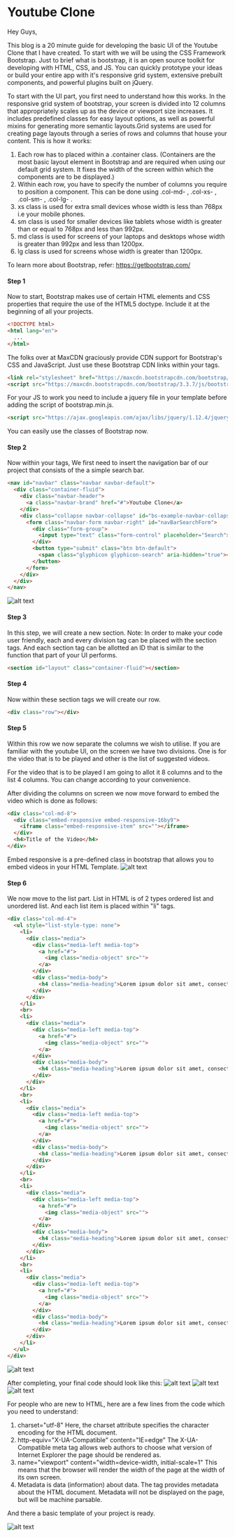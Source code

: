 # Youtube Clone

Hey Guys,

This blog is a 20 minute guide for developing the basic UI of the Youtube Clone that I have created.
To start with we will be using the CSS Framework Bootstrap. Just to brief what is bootstrap, it is an open source toolkit for developing with HTML, CSS, and JS. You can quickly prototype your ideas or build your entire app with it's responsive grid system, extensive prebuilt components, and powerful plugins built on jQuery.

To start with the UI part, you first need to understand how this works. In the responsive grid system of bootstrap, your screen is divided into 12 columns that appropriately scales up as the device or viewport size increases. It includes predefined classes for easy layout options, as well as powerful mixins for generating more semantic layouts.Grid systems are used for creating page layouts through a series of rows and columns that house your content.
This is how it works:

1. Each row has to placed within a .container class. (Containers are the most basic layout element in Bootstrap and are required when using our default grid system. It fixes the width of the screen within which the components are to be displayed.)
2. Within each row, you have to specify the number of columns you require to position a component. This can be done using .col-md- , .col-xs- , .col-sm- , .col-lg- .
3. xs class is used for extra small devices whose width is less than 768px i.e your mobile phones.
4. sm class is used for smaller devices like tablets whose width is greater than or equal to 768px and less than 992px.
5. md class is used for screens of your laptops and desktops whose width is greater than 992px and less than 1200px.
6. lg class is used for screens whose width is greater than 1200px.

To learn more about Bootstrap, refer: https://getbootstrap.com/

#### Step 1
Now to start,
Bootstrap makes use of certain HTML elements and CSS properties that require the use of the HTML5 doctype. Include it at the beginning of all your projects.
```HTML
<!DOCTYPE html>
<html lang="en">
  ...
</html>
```

The folks over at MaxCDN graciously provide CDN support for Bootstrap's CSS and JavaScript. Just use these Bootstrap CDN links within your <head></head> tags.
```HTML
<link rel="stylesheet" href="https://maxcdn.bootstrapcdn.com/bootstrap/3.3.7/css/bootstrap.min.css">
<script src="https://maxcdn.bootstrapcdn.com/bootstrap/3.3.7/js/bootstrap.min.js"></script>
```
For your JS to work you need to include a jquery file in your template before adding the script of bootstrap.min.js.
```HTML
<script src="https://ajax.googleapis.com/ajax/libs/jquery/1.12.4/jquery.min.js"></script>
```
You can easily use the classes of Bootstrap now.

#### Step 2
Now within your <body></body> tags,
We first need to insert the navigation bar of our project that consists of the a simple search bar.
```HTML
<nav id="navbar" class="navbar navbar-default">
  <div class="container-fluid">
    <div class="navbar-header">
      <a class="navbar-brand" href="#">Youtube Clone</a>
    </div>
    <div class="collapse navbar-collapse" id="bs-example-navbar-collapse-1">
      <form class="navbar-form navbar-right" id="navBarSearchForm">
        <div class="form-group">
          <input type="text" class="form-control" placeholder="Search">
        </div>
        <button type="submit" class="btn btn-default">
          <span class="glyphicon glyphicon-search" aria-hidden="true"></span>
        </button>
      </form>
    </div>
  </div>
</nav>
```
![alt text](nav.png)

#### Step 3
In this step, we will create a new section.
Note: In order to make your code user friendly, each and every division tag can be placed with the section tags. And each section tag can be allotted an ID that is similar to the function that part of your UI performs.
```HTML
<section id="layout" class="container-fluid"></section>
```

#### Step 4
Now within these section tags we will create our row.
```HTML
<div class="row"></div>
```

#### Step 5
Within this row we now separate the columns we wish to utilise.
If you are familiar with the youtube UI, on the screen we have two divisions. One is for the video that is to be played and other is the list of suggested videos.

For the video that is to be played I am going to allot it 8 columns and to the list 4 columns. You can change according to your convenience.

After dividing the columns on screen we now move forward to embed the video which is done as follows:
```HTML
<div class="col-md-8">
  <div class="embed-responsive embed-responsive-16by9">
    <iframe class="embed-responsive-item" src=""></iframe>
  </div>
  <h4>Title of the Video</h4>
</div>
```
Embed responsive is a pre-defined class in bootstrap that allows you to embed videos in your HTML Template.
![alt text](video.png)

#### Step 6
We now move to the list part. List in HTML is of 2 types ordered list and unordered list.
And each list item is placed within "li" tags.
```HTML
<div class="col-md-4">
  <ul style="list-style-type: none">
    <li>
      <div class="media">
        <div class="media-left media-top">
          <a href="#">
            <img class="media-object" src="">
          </a>
        </div>
        <div class="media-body">
          <h4 class="media-heading">Lorem ipsum dolor sit amet, consectetur adipisicing elit</h4>
        </div>
      </div>
    </li>
    <br>
    <li>
      <div class="media">
        <div class="media-left media-top">
          <a href="#">
            <img class="media-object" src="">
          </a>
        </div>
        <div class="media-body">
          <h4 class="media-heading">Lorem ipsum dolor sit amet, consectetur adipisicing elit</h4>
        </div>
      </div>
    </li>
    <br>
    <li>
      <div class="media">
        <div class="media-left media-top">
          <a href="#">
            <img class="media-object" src="">
          </a>
        </div>
        <div class="media-body">
          <h4 class="media-heading">Lorem ipsum dolor sit amet, consectetur adipisicing elit</h4>
        </div>
      </div>
    </li>
    <br>
    <li>
      <div class="media">
        <div class="media-left media-top">
          <a href="#">
            <img class="media-object" src="">
          </a>
        </div>
        <div class="media-body">
          <h4 class="media-heading">Lorem ipsum dolor sit amet, consectetur adipisicing elit</h4>
        </div>
      </div>
    </li>
    <br>
    <li>
      <div class="media">
        <div class="media-left media-top">
          <a href="#">
            <img class="media-object" src="">
          </a>
        </div>
        <div class="media-body">
          <h4 class="media-heading">Lorem ipsum dolor sit amet, consectetur adipisicing elit</h4>
        </div>
      </div>
    </li>
  </ul>
</div>
```
![alt text](list.png)

After completing, your final code should look like this:
![alt text](code1.png)
![alt text](code2.png)
![alt text](code3.png)

For people who are new to HTML, here are a few lines from the code which you need to understand:

1. charset="utf-8"
    Here, the charset attribute specifies the character encoding for the HTML document.
2. http-equiv="X-UA-Compatible" content="IE=edge"
    The X-UA-Compatible meta tag allows web authors to choose what version of Internet Explorer the page should be rendered as.
3. name="viewport" content="width=device-width, initial-scale=1"
    This means that the browser will render the width of the page at the width of its own screen.
4. Metadata is data (information) about data. The <meta> tag provides metadata about the HTML document. Metadata will not be displayed on the page, but will be machine parsable.

And there a basic template of your project is ready.

![alt text](final.png "Final UI")
